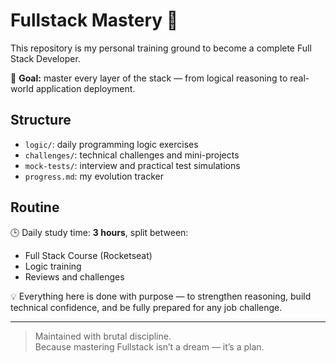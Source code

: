 # Fullstack Mastery 🚀

This repository is my personal training ground to become a complete Full Stack Developer.

📌 **Goal:** master every layer of the stack — from logical reasoning to real-world application deployment.

## Structure

- `logic/`: daily programming logic exercises
- `challenges/`: technical challenges and mini-projects
- `mock-tests/`: interview and practical test simulations
- `progress.md`: my evolution tracker

## Routine

🕒 Daily study time: **3 hours**, split between:

- Full Stack Course (Rocketseat)
- Logic training
- Reviews and challenges

💡 Everything here is done with purpose — to strengthen reasoning, build technical confidence, and be fully prepared for any job challenge.

---

> Maintained with brutal discipline.  
> Because mastering Fullstack isn’t a dream — it’s a plan.
